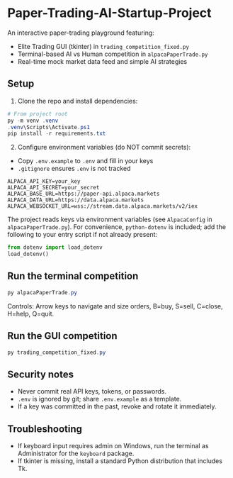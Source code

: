 # Paper-Trading-AI-Startup-Project

An interactive paper-trading playground featuring:

- Elite Trading GUI (tkinter) in `trading_competition_fixed.py`
- Terminal-based AI vs Human competition in `alpacaPaperTrade.py`
- Real-time mock market data feed and simple AI strategies

## Setup

1) Clone the repo and install dependencies:

```powershell
# From project root
py -m venv .venv
.venv\Scripts\Activate.ps1
pip install -r requirements.txt
```

2) Configure environment variables (do NOT commit secrets):

- Copy `.env.example` to `.env` and fill in your keys
- `.gitignore` ensures `.env` is not tracked

```
ALPACA_API_KEY=your_key
ALPACA_API_SECRET=your_secret
ALPACA_BASE_URL=https://paper-api.alpaca.markets
ALPACA_DATA_URL=https://data.alpaca.markets
ALPACA_WEBSOCKET_URL=wss://stream.data.alpaca.markets/v2/iex
```

The project reads keys via environment variables (see `AlpacaConfig` in `alpacaPaperTrade.py`). For convenience, `python-dotenv` is included; add the following to your entry script if not already present:

```python
from dotenv import load_dotenv
load_dotenv()
```

## Run the terminal competition

```powershell
py alpacaPaperTrade.py
```

Controls: Arrow keys to navigate and size orders, B=buy, S=sell, C=close, H=help, Q=quit.

## Run the GUI competition

```powershell
py trading_competition_fixed.py
```

## Security notes

- Never commit real API keys, tokens, or passwords.
- `.env` is ignored by git; share `.env.example` as a template.
- If a key was committed in the past, revoke and rotate it immediately.

## Troubleshooting

- If keyboard input requires admin on Windows, run the terminal as Administrator for the `keyboard` package.
- If tkinter is missing, install a standard Python distribution that includes Tk.
